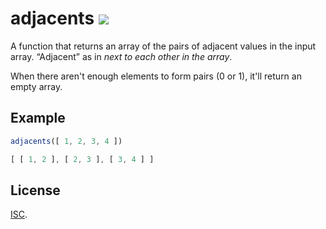 # adjacents [![](https://img.shields.io/travis/anko/adjacents.svg?style=flat-square)][1]

A function that returns an array of the pairs of adjacent values in the input
array.  “Adjacent” as in *next to each other in the array*.

When there aren't enough elements to form pairs (0 or 1), it'll return an empty
array.

## Example

<!-- !test program
sed '1 i var adjacents = require("./index.js");console.log(
$ a )' | node | head -c -1 -->

<!-- !test in example -->

```js
adjacents([ 1, 2, 3, 4 ])
```

<!-- !test out example -->

```js
[ [ 1, 2 ], [ 2, 3 ], [ 3, 4 ] ]
```

## License

[ISC][2].

[1]: https://travis-ci.org/anko/adjacents
[2]: https://en.wikipedia.org/wiki/ISC_license
